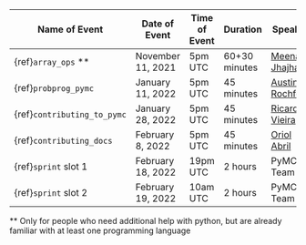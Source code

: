 | Name of Event                 | Date of Event        | Time of Event | Duration      | Speaker           |  Registration form  |
|-------------------------------|----------------------|---------------|---------------|-------------------|---------------------|
| {ref}`array_ops` **           | November 11, 2021    |  5pm UTC      | 60+30 minutes | [Meenal Jhajharia](https://mjhajharia.com)  |          -          |
| {ref}`probprog_pymc`          | January 11, 2022     |  5pm UTC      | 45 minutes    | [Austin Rochford](https://austinrochford.com)   |          -          |
| {ref}`contributing_to_pymc`   | January 28, 2022     |  5pm UTC      | 45 minutes    | [Ricardo Vieira](https://github.com/ricardoV94)    |          -          |
| {ref}`contributing_docs`      | February 8, 2022     |  5pm UTC      | 45 minutes    | [Oriol Abril](https://oriolabril.github.io)       | [meetup event](https://www.meetup.com/data-umbrella-africa2/events/283566487/) |
| {ref}`sprint` slot 1          | February 18, 2022    |  19pm UTC     | 2 hours       | PyMC Team         | [meetup event](https://www.meetup.com/data-umbrella/events/283178769/) |
| {ref}`sprint` slot 2          | February 19, 2022    |  10am UTC     | 2 hours       | PyMC Team         | [meetup event](https://www.meetup.com/data-umbrella/events/283178769/) |

 ** Only for people who need additional help with python, but are already familiar with at least one programming language
